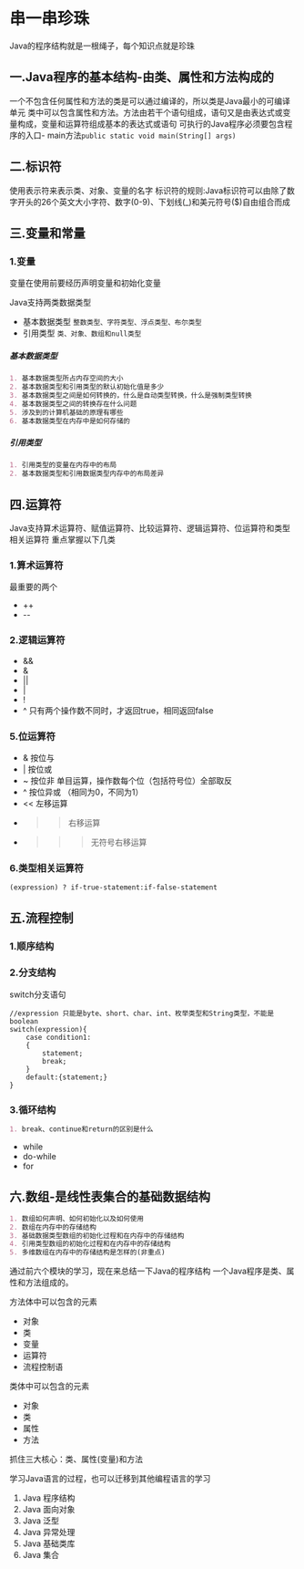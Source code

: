 # 串一串珍珠

Java的程序结构就是一根绳子，每个知识点就是珍珠

## 一.Java程序的基本结构-由类、属性和方法构成的

一个不包含任何属性和方法的类是可以通过编译的，所以类是Java最小的可编译单元
类中可以包含属性和方法。方法由若干个语句组成，语句又是由表达式或变量构成，变量和运算符组成基本的表达式或语句
可执行的Java程序必须要包含程序的入口- main方法```public static void main(String[] args)```

## 二.标识符
使用表示符来表示类、对象、变量的名字
标识符的规则:Java标识符可以由除了数字开头的26个英文大小字符、数字(0-9)、下划线(_)和美元符号($)自由组合而成

## 三.变量和常量

### 1.变量

变量在使用前要经历声明变量和初始化变量

Java支持两类数据类型

* 基本数据类型 ```整数类型、字符类型、浮点类型、布尔类型```
* 引用类型 ```类、对象、数组和null类型```

##### 基本数据类型

```markdown
1. 基本数据类型所占内存空间的大小
2. 基本数据类型和引用类型的默认初始化值是多少
3. 基本数据类型之间是如何转换的，什么是自动类型转换，什么是强制类型转换
4. 基本数据类型之间的转换存在什么问题
5. 涉及到的计算机基础的原理有哪些
6. 基本数据类型在内存中是如何存储的
```

##### 引用类型

```markdown
1. 引用类型的变量在内存中的布局
2. 基本数据类型和引用数据类型内存中的布局差异
```

## 四.运算符

Java支持算术运算符、赋值运算符、比较运算符、逻辑运算符、位运算符和类型相关运算符
重点掌握以下几类

### 1.算术运算符

最重要的两个
* ++
* --

### 2.逻辑运算符

* &&
* &
* ||
* |
* !
* ^  只有两个操作数不同时，才返回true，相同返回false

### 5.位运算符

* &   按位与
* |   按位或    
* ~   按位非    单目运算，操作数每个位（包括符号位）全部取反
* ^   按位异或 （相同为0，不同为1）
* <<  左移运算
* >>  右移运算
* >>> 无符号右移运算



### 6.类型相关运算符

```(expression) ? if-true-statement:if-false-statement```


## 五.流程控制

### 1.顺序结构

### 2.分支结构

switch分支语句
```text
//expression 只能是byte、short、char、int、枚举类型和String类型，不能是boolean
switch(expression){
    case condition1:
    {
        statement;
        break;
    }
    default:{statement;}
}
```

### 3.循环结构

```markdown
1. break、continue和return的区别是什么
```

* while
* do-while
* for

## 六.数组-是线性表集合的基础数据结构

```markdown
1. 数组如何声明、如何初始化以及如何使用
2. 数组在内存中的存储结构
3. 基础数据类型数组的初始化过程和在内存中的存储结构
4. 引用类型数组的初始化过程和在内存中的存储结构
5. 多维数组在内存中的存储结构是怎样的(非重点)
```

通过前六个模块的学习，现在来总结一下Java的程序结构
一个Java程序是类、属性和方法组成的。

方法体中可以包含的元素
* 对象
* 类
* 变量
* 运算符
* 流程控制语

类体中可以包含的元素
* 对象
* 类
* 属性
* 方法

抓住三大核心：类、属性(变量)和方法


学习Java语言的过程，也可以迁移到其他编程语言的学习
1. Java 程序结构
2. Java 面向对象
3. Java 泛型
4. Java 异常处理
5. Java 基础类库
6. Java 集合